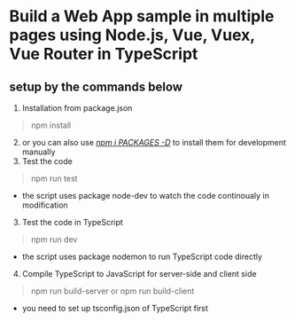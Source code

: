 Build a Web App sample in multiple pages
using Node.js, Vue, Vuex, Vue Router in TypeScript
============
## setup by the commands below #
1. Installation from package.json
> npm install
2. or you can also use <u><i>npm i PACKAGES -D</i></u> to install them for development manually
3. Test the code
> npm run test
* the script uses package node-dev to watch the code continoualy in modification
3. Test the code in TypeScript
> npm run dev
* the script uses package nodemon to run TypeScript code directly
4. Compile TypeScript to JavaScript for server-side and client side
> npm run build-server or npm run build-client
* you need to set up tsconfig.json of TypeScript first
